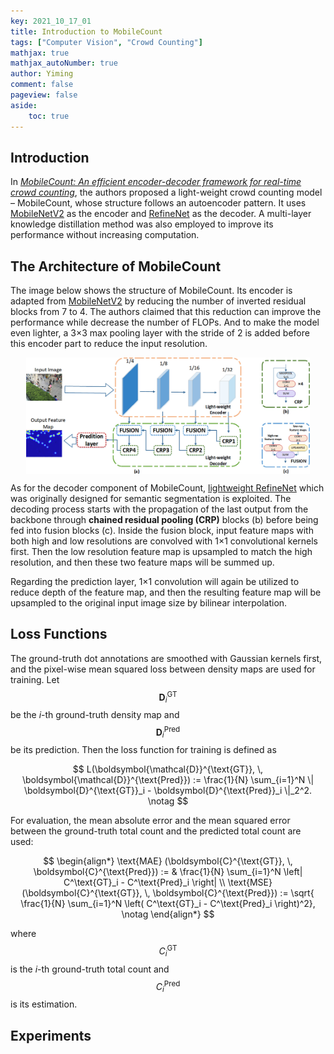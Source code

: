 ```yaml
---
key: 2021_10_17_01
title: Introduction to MobileCount
tags: ["Computer Vision", "Crowd Counting"]
mathjax: true
mathjax_autoNumber: true
author: Yiming
comment: false
pageview: false
aside:
    toc: true
---
```


<style>
.center1 {
  display: block;
  margin-left: auto;
  margin-right: auto;
  width: 10%;
}
</style>

<style>
.center2 {
  display: block;
  margin-left: auto;
  margin-right: auto;
  width: 20%;
}
</style>

<style>
.center3 {
  display: block;
  margin-left: auto;
  margin-right: auto;
  width: 30%;
}
</style>

<style>
.center4 {
  display: block;
  margin-left: auto;
  margin-right: auto;
  width: 40%;
}
</style>

<style>
.center5 {
  display: block;
  margin-left: auto;
  margin-right: auto;
  width: 50%;
}
</style>

<style>
.center6 {
  display: block;
  margin-left: auto;
  margin-right: auto;
  width: 60%;
}
</style>

<style>
.center7 {
  display: block;
  margin-left: auto;
  margin-right: auto;
  width: 70%;
}
</style>

<style>
.center8 {
  display: block;
  margin-left: auto;
  margin-right: auto;
  width: 80%;
}
</style>

<style>
.center9 {
  display: block;
  margin-left: auto;
  margin-right: auto;
  width: 90%;
}
</style>

## Introduction

In [*MobileCount: An efficient encoder-decoder framework for real-time crowd counting*](https://www.sciencedirect.com/science/article/abs/pii/S0925231220308912), the authors proposed a light-weight crowd counting model – MobileCount, whose structure follows an autoencoder pattern. It uses [MobileNetV2](https://arxiv.org/abs/1801.04381) as the encoder and [RefineNet](https://arxiv.org/abs/1611.06612) as the decoder. A multi-layer knowledge distillation method was also employed to improve its performance without increasing computation.

## The Architecture of MobileCount

The image below shows the structure of MobileCount. Its encoder is adapted from [MobileNetV2](https://yimingma.github.io/2021/10/08/introduction-to-MobileNetV2.html) by reducing the number of inverted residual blocks from 7 to 4. The authors claimed that this reduction can improve the performance while decrease the number of FLOPs. And to make the model even lighter, a 3×3 max pooling layer with the stride of 2 is added before this encoder part to reduce the input resolution. 

<img src="/posts.assets/2021-10-17-introduction-to-MobileCount.assets/architecture_of_mobile_count.png" alt="The Structure of MobileCount" class="center9">

As for the decoder component of MobileCount, [lightweight RefineNet](https://arxiv.org/abs/1810.03272) which was originally designed for semantic segmentation is exploited. The decoding process starts with the propagation of the last output from the backbone through **chained residual pooling (CRP)** blocks (b) before being fed into fusion blocks (c). Inside the fusion block, input feature maps with both high and low resolutions are convolved with 1×1 convolutional kernels first. Then the low resolution feature map is upsampled to match the high resolution, and then these two feature maps will be summed up.

Regarding the prediction layer, 1×1 convolution will again be utilized to reduce depth of the feature map, and then the resulting feature map will be upsampled to the original input image size by bilinear interpolation.

## Loss Functions

The ground-truth dot annotations are smoothed with Gaussian kernels first, and the pixel-wise mean squared loss between density maps are used for training. Let $$\boldsymbol{D}^{\text{GT}}_i$$ be the $i$-th ground-truth density map and $$\boldsymbol{D}^{\text{Pred}}_i$$ be its prediction. Then the loss function for training is defined as

$$
L(\boldsymbol{\mathcal{D}}^{\text{GT}}, \, \boldsymbol{\mathcal{D}}^{\text{Pred}}) := \frac{1}{N} \sum_{i=1}^N \| \boldsymbol{D}^{\text{GT}}_i - \boldsymbol{D}^{\text{Pred}}_i \|_2^2. \notag
$$

For evaluation, the mean absolute error and the mean squared error between the ground-truth total count and the predicted total count are used:

$$
\begin{align*}
\text{MAE} (\boldsymbol{C}^{\text{GT}}, \, \boldsymbol{C}^{\text{Pred}}) := & \frac{1}{N} \sum_{i=1}^N \left| C^\text{GT}_i - C^\text{Pred}_i \right| \\
\text{MSE} (\boldsymbol{C}^{\text{GT}}, \, \boldsymbol{C}^{\text{Pred}}) := \sqrt{ \frac{1}{N} \sum_{i=1}^N \left( C^\text{GT}_i - C^\text{Pred}_i \right)^2}, \notag
\end{align*}
$$

where $$C^\text{GT}_i$$ is the $i$-th ground-truth total count and $$C^\text{Pred}_i$$ is its estimation. 

## Experiments

